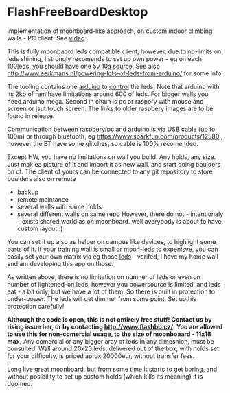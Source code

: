 # FlashFreeBoardDesktop
Implementation of moonboard-like approach, on custom indoor climbing walls - PC client. See [video](http://www.facebook.com/1403584339870419/videos/562209057939918/)

This is fully moonbaord leds compatible client, however, due to no-limits on leds shining, I strongly recomends to set up own power - eg on each 100leds, you should have one [5v 10a source](https://www.mouser.com/ProductDetail/mean-well/rs-50-5/?qs=pqZ7J9Gt%2FmqSEKuHhGNBSg==&countrycode=CZ&currencycode=CZK).  See also http://www.eerkmans.nl/powering-lots-of-leds-from-arduino/ for some info.

The tooling contains one [arduino](https://www.sparkfun.com/products/13975) to [control](https://github.com/judovana/arduino/tree/master/FreeBoard/WS2812blinks) the leds. Note that arduino with its 2kb of ram have limitations around 600 of leds. For bigger walls you need arduino mega.
Second in chain is pc or raspery with mouse and screen or jsut touch screen. The links to older raspbery images are to be found in release.

Communication between raspbery/pc and arduino is via USB cable (up to 100m) or through bluetooth, eg https://www.sparkfun.com/products/12580 , however the BT have some glitches, so cable is 100% recomended.

Except HW, you have no limitations on wall you build. Any holds, any size. Just mak ea picture of it and import it as new wall, and start doing boulders on ot. The client of yours can be connected to any git repository to store boulders also on remote
 - backup
 - remote maintance
 - several walls with same holds
 - several different walls on same repo
However, there do not - intentionaly - exists shared world as on moonboard. well averybody is about to have custom layout :)

You can set it up also as helper on campus like devices, to highlight some parts of it.
If your training wall is small or moon-leds to expenisve, you can easily set your own matrix via eg those [leds](https://www.sparkfun.com/products/12877) - verifed, I have my home wall and am developing this app on those.

As written above, there is no limitation on numner of leds or even on number of lightened-on leds, however you powersource is limited, and leds eat - a bit only, but we have a lot of them. So there is built in protection to under-power. The leds will get dimmer from some point. Set upthis protection carefully!

**Although the code is open, this is not entirely free stuff! Contact us by rising issue her, or by contacting http://www.flashbb.cz/**. **You are allowed to use this for non-comercial usage, to the size of  moonboaard  - 11x18 max.** Any comercial or any bigger aray of leds in any dimesnion, must be consulted.  Wall around 20x20 leds, delivered out of the box, with holds set for your difficulty, is priced aprox 20000eur, without transfer fees.

Long live great moonboard, but from some time it starts to get boring, and without posibility to set up custom holds (which kills its meaning) it is doomed.
